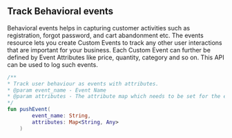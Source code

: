 ## Track Behavioral events

Behavioral events helps in capturing customer activities such as registration, forgot password, and cart abandonment etc. The events resource lets you create Custom Events to track any other user interactions that are important for your business. Each Custom Event can further be defined by Event Attributes like price, quantity, category and so on.
This API can be used to log such events.

```kotlin
/**
* Track user behaviour as events with attributes.
* @param event_name - Event Name
* @param attributes - The attribute map which needs to be set for the event
*/
fun pushEvent(
        event_name: String,
        attributes: Map<String, Any>
    )

```
